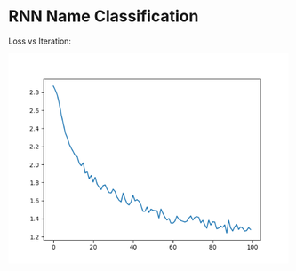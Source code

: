 # RNN Name Classification


Loss vs Iteration:

![Loss](https://github.com/vishalj0501/rnn-name-classification/blob/main/output/loss.png)
